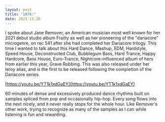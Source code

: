 ```yaml
---
layout: post
title: "1076:"
date: 2023-11-28
---
```


I spoke about Jane Remover, an American musician most well known for her 2021 debut studio album Frailty as well as her pioneering of the "dariacore" microgenre, on rec 541 after she had completed her Dariacore trilogy. This time I wanted to talk about this Hard Dance, Mashup, EDM, Hardstyle, Speed House, Deconstructed Club, Bubblegum Bass, Hard Trance, Happy Hardcore, Bass House, Euro-Trance, Nightcore-influenced album of hers from earlier this year, Grave Robbing. This was also released under her leroy alias, and is the first to be released following the completion of the Dariacore series.

[https://youtu.be/YT1k1xdGaEY](https://youtu.be/YT1k1xdGaEY)

60 minutes of dense and excessively produced dance rhythms built on samples spliced from pop and occasionally hip-hop. Every song flows into the next nicely, and it never really stops for the whole hour. Like Remover's other work, trying to recognize as many of the samples as I can while listening is fun and rewarding.
